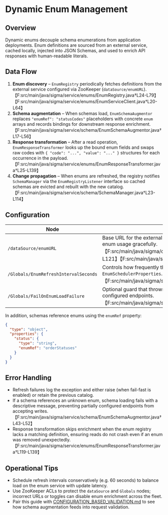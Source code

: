 # Dynamic Enum Management

## Overview

Dynamic enums decouple schema enumerations from application deployments. Enum definitions are sourced from an external service, cached locally, injected into JSON Schemas, and used to enrich API responses with human-readable literals.

## Data Flow

1. **Enum discovery** – `EnumRegistry` periodically fetches definitions from the external service configured via ZooKeeper (`dataSource/enumURL`).【F:src/main/java/sigma/service/enums/EnumRegistry.java†L24-L79】【F:src/main/java/sigma/service/enums/EnumServiceClient.java†L20-L64】
2. **Schema augmentation** – When schemas load, `EnumSchemaAugmentor` replaces `"enumRef": "statusCodes"` placeholders with concrete `enum` arrays and records bindings for downstream response enrichment.【F:src/main/java/sigma/service/schema/EnumSchemaAugmentor.java†L17-L56】
3. **Response transformation** – After a read operation, `EnumResponseTransformer` looks up the bound enum fields and swaps raw codes with `{ "code": "...", "value": "..." }` structures for each occurrence in the payload.【F:src/main/java/sigma/service/enums/EnumResponseTransformer.java†L25-L139】
4. **Change propagation** – When enums are refreshed, the registry notifies `SchemaManager` via the `EnumRegistryListener` interface so cached schemas are evicted and rebuilt with the new catalog.【F:src/main/java/sigma/service/schema/SchemaManager.java†L23-L114】

## Configuration

| Node | Purpose |
|------|---------|
| `/dataSource/enumURL` | Base URL for the external enum service. When missing, the registry disables enum usage gracefully.【F:src/main/java/sigma/config/properties/ZookeeperConfigProperties.java†L78-L121】【F:src/main/java/sigma/service/enums/EnumRegistry.java†L60-L78】 |
| `/Globals/EnumRefreshIntervalSeconds` | Controls how frequently the scheduled reload job runs. Parsed by `EnumSchedulerProperties`.【F:src/main/java/sigma/service/enums/EnumSchedulerProperties.java†L1-L40】 |
| `/Globals/FailOnEnumLoadFailure` | Optional guard that throws on refresh errors to prevent serving partially configured endpoints.【F:src/main/java/sigma/service/enums/EnumRegistry.java†L32-L75】 |

In addition, schemas reference enums using the `enumRef` property:

```json
{
  "type": "object",
  "properties": {
    "status": {
      "type": "string",
      "enumRef": "orderStatuses"
    }
  }
}
```

## Error Handling

- Refresh failures log the exception and either raise (when fail-fast is enabled) or retain the previous catalog.
- If a schema references an unknown enum, schema loading fails with a descriptive message, preventing partially configured endpoints from accepting writes.【F:src/main/java/sigma/service/schema/EnumSchemaAugmentor.java†L43-L52】
- Response transformation skips enrichment when the enum registry lacks a matching definition, ensuring reads do not crash even if an enum was removed unexpectedly.【F:src/main/java/sigma/service/enums/EnumResponseTransformer.java†L119-L139】

## Operational Tips

- Schedule refresh intervals conservatively (e.g. 60 seconds) to balance load on the enum service with update latency.
- Use ZooKeeper ACLs to protect the `dataSource` and `Globals` nodes; incorrect URLs or toggles can disable enum enrichment across the fleet.
- Pair this guide with [CONFIGURATION_BASED_VALIDATION.md](CONFIGURATION_BASED_VALIDATION.md) to see how schema augmentation feeds into request validation.
